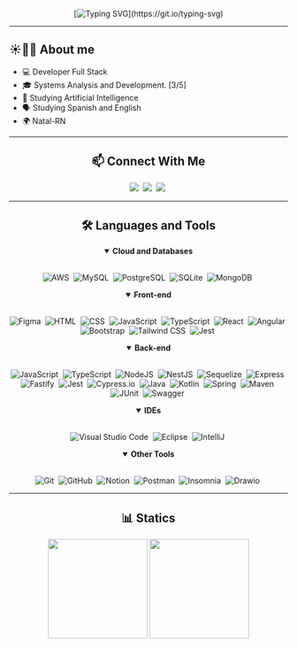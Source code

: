 <div align="center"> 

[![Typing SVG](https://readme-typing-svg.herokuapp.com?font=Fira+Code&duration=4000&pause=500&color=F7ECE8&background=FFFFFF00&center=true&multiline=true&width=450&height=60&lines=Hi%2C+My+Name+is+Rudson+Santana.+;Welcome+to+my+Github!)](https://git.io/typing-svg)
</div>

---

<h2>☀🌵🌊 About me</h2>

- 💻 Developer Full Stack
- 🎓 Systems Analysis and Development. [3/5]
- 🤖 Studying Artificial Intelligence
- 🗣️ Studying Spanish and English
- 🌍 Natal-RN

----

<div align="center">

<h2 align="center">📫 Connect With Me</h2>

<a href="https://www.linkedin.com/in/rudson-santana/"><img src="https://img.shields.io/badge/-LinkedIn-%230077B5?style=for-the-badge&logo=linkedin&logoColor=white" target="_blank"></a>&nbsp;
<a href="mailto:rudsonsanttana@gmail.com"><img src="https://img.shields.io/badge/-gmail-red?style=for-the-badge&logo=Gmail&logoColor=white"></a>&nbsp;
<a href="https://discord.com/channels/@me/1345104284475195494" target="_blank"><img src="https://img.shields.io/badge/Discord-7289DA?style=for-the-badge&logo=discord&logoColor=white"></a>&nbsp;

</div>

---

<div align = "center">

<h2 align="center">🛠️ Languages and Tools</h2>

<details open>
  <summary><b>Cloud and Databases</b></summary>
<br>

![AWS](https://img.shields.io/badge/AWS-232F3E?style=for-the-badge&logo=amazonwebservices&logoColor=white)&nbsp;
![MySQL](https://img.shields.io/badge/MySQL-4479A1?style=for-the-badge&logo=mysql&logoColor=white)&nbsp;
![PostgreSQL](https://img.shields.io/badge/postgresql-4169e1?style=for-the-badge&logo=postgresql&logoColor=white)&nbsp;
![SQLite](https://img.shields.io/badge/SQLite-003B57?style=for-the-badge&logo=SQLite&logoColor=white)&nbsp;
![MongoDB](https://img.shields.io/badge/-MongoDB-13aa52?style=for-the-badge&logo=mongodb&logoColor=white)&nbsp;
</details>

<details open>
  <summary><b>Front-end</b></summary>
<br>

![Figma](https://img.shields.io/badge/Figma-F24E1E?style=for-the-badge&logo=figma&logoColor=white)&nbsp;
![HTML](https://shields.io/badge/HTML-f06529?&style=for-the-badge&logo=html5&logoColor=white&labelColor=f06529)&nbsp;
![CSS](https://img.shields.io/badge/CSS-239120?&style=for-the-badge&logo=css3&logoColor=white)&nbsp;
![JavaScript](https://img.shields.io/badge/JavaScript-F7DF1E?style=for-the-badge&logo=Javascript&logoColor=black)&nbsp;
![TypeScript](https://img.shields.io/badge/TypeScript-3178C6?style=for-the-badge&logo=TypeScript&logoColor=white)&nbsp;
![React](https://shields.io/badge/react-black?logo=react&style=for-the-badge)&nbsp;
![Angular](https://img.shields.io/badge/Angular-DD0031?style=for-the-badge&logo=angular&logoColor=white)&nbsp;
![Bootstrap](https://img.shields.io/badge/Bootstrap-563D7C?style=for-the-badge&logo=bootstrap&logoColor=white)&nbsp;
![Tailwind CSS](https://img.shields.io/badge/Tailwind-38B2AC?style=for-the-badge&logo=tailwind-css&logoColor=white)&nbsp;
![Jest](https://img.shields.io/badge/Jest-C21325?style=for-the-badge&logo=jest&logoColor=white)&nbsp;
</details>

<details open>
  <summary><b>Back-end</b></summary>
<br>
  
![JavaScript](https://img.shields.io/badge/JavaScript-F7DF1E?style=for-the-badge&logo=Javascript&logoColor=black)&nbsp;
![TypeScript](https://img.shields.io/badge/TypeScript-3178C6?style=for-the-badge&logo=TypeScript&logoColor=white)&nbsp;
![NodeJS](https://img.shields.io/badge/node.js-6DA55F?style=for-the-badge&logo=node.js&logoColor=white)&nbsp;
![NestJS](https://img.shields.io/badge/nestjs-E0234E?style=for-the-badge&logo=nestjs&logoColor=white)&nbsp;
![Sequelize](https://img.shields.io/badge/Sequelize-52B0E7?style=for-the-badge&logo=Sequelize&logoColor=white)&nbsp;
![Express](https://img.shields.io/badge/Express%20js-000000?style=for-the-badge&logo=express&logoColor=white)&nbsp;
![Fastify](https://img.shields.io/badge/Fastify-000000?style=for-the-badge&logo=fastify&logoColor=white)&nbsp;
![Jest](https://img.shields.io/badge/Jest-C21325?style=for-the-badge&logo=jest&logoColor=white)&nbsp;
![Cypress.io](https://img.shields.io/badge/Cypress-69D3A7?style=for-the-badge&logo=cypress&logoColor=fff)&nbsp;
![Java](https://img.shields.io/badge/java-%23ED8B00.svg?style=for-the-badge&logo=openjdk&logoColor=white)&nbsp;
![Kotlin](https://img.shields.io/badge/Kotlin-7F52FF?style=for-the-badge&logo=Kotlin&logoColor=white)&nbsp;
![Spring](https://img.shields.io/badge/Spring-6DB33F?style=for-the-badge&logo=spring&logoColor=white)&nbsp;
![Maven](https://img.shields.io/badge/MAVEN-000000?style=for-the-badge&logo=apachemaven&logoColor=blue)&nbsp;
![JUnit](https://img.shields.io/badge/junit-%23E33332?style=for-the-badge&logo=junit5&logoColor=white)&nbsp;
![Swagger](https://img.shields.io/badge/Swagger-85EA2D?style=for-the-badge&logo=Swagger&logoColor=white)&nbsp;
</details>

<details open>
  <summary><b>IDEs</b></summary>
<br>

![Visual Studio Code](https://img.shields.io/badge/-VSCODE-007ACC?style=for-the-badge&&logo=visual-studio-code&logoColor=white)&nbsp;
![Eclipse](https://img.shields.io/badge/Eclipse%20IDE-2C2255?style=for-the-badge&logo=eclipseide&logoColor=white)&nbsp;
![IntelliJ](https://img.shields.io/badge/Intellij%20Idea-000?logo=intellij-idea&style=for-the-badge)&nbsp;
</details>

<details open>
  <summary><b>Other Tools</b></summary>
<br>

![Git](https://img.shields.io/badge/-git-red?style=for-the-badge&logo=Git&logoColor=white)&nbsp;
![GitHub](https://img.shields.io/badge/-GitHub-181717?style=for-the-badge&logo=github)&nbsp;
![Notion](https://img.shields.io/badge/Notion-000000?style=for-the-badge&logo=notion&logoColor=white)&nbsp;
![Postman](https://img.shields.io/badge/Postman-FF6C37?style=for-the-badge&logo=Postman&logoColor=white)&nbsp;
![Insomnia](https://img.shields.io/badge/Insomnia-4000BF?logo=insomnia&logoColor=white&style=for-the-badge)&nbsp;
![Drawio](https://img.shields.io/badge/Drawio-FF6C37?style=for-the-badge&logo=data%3Aimage%2Fpng%3Bbase64%2CiVBORw0KGgoAAAANSUhEUgAAANIAAADSCAMAAAAIR25wAAAAyVBMVEXwhwXgbQz%2F%2F%2F%2F2iwXwkBfmcAzhdxzfZwXrpHbwhADwhgP98OXymDjfagjhcyDwhQz%2B9vHnj0z4yJv51Lf67u323NTjgkPtq4P2uIL0zrjgbhnvgQDpewj%2FkgX%2B%2Bvn549j837r%2F2q73nC75lBf%2Bt171rFTndgn%2B6MzwiR7us5HjgDv4zarznkvmjVP66eHiejD0qF%2F21cTxv6Hzdg3qiTL64tDxjij0u4322Mrym0L2sm74zq3wpmTxwqjol2L2t33pnGnrpXv63MRRUTQnAAAIIklEQVR4nO2df1PaTBDHA4hnIiFp6wNCBFQUgQooVsS24o%2F3%2F6KegHYmF8nd3u0iF%2Ba%2BM%2B0%2FxXgfNtns7u1eneJKp2fn3b1cq3t%2BdvrO4iz%2FurootUq5V6t0cfWBFF50WyVnB1RqdS%2FCFdLlbgAtVWpdLpGuSjtDFDOVrmKky9a210Gp2EzOadfb9jIo5XVPnbOdMlJspjPnfIeepKVK5%2FGfbS%2BCVqU9Z88imS6LlAdZpDzIIuVBFikPskh5kEWCyXMV5FEnoBtAct1gVgHrVz%2BmIv395Ehe1L%2F5eX8I1vjHcSVwKVdAjeQGN2%2FtopoOH2YR4RKIkdzgQRVoqbdHQiZaJDf4rgEUq%2FOtR7YIUiQvetYjKhbnkxOqVZAiuY%2BHukjFaYHq3qNE8nRvu6XCGiNiokRyK2N9pOKAlQOSZVAiRb8RRMV51adhIkRC3XfF4njICiRMhEhu8AeDFH5jhUKPgIkU6QcaicJOpiH5eDuZhkRw75mHhLaTeUhoO5mIVOihckIjkXB2MhPJx9jJTKTYTruHhLCTqUgIJmOR9P2ewUi6z5PJSIUTLTsZjaR375mNVNApGxmOpMNkOpLG82Q8krqdzEdSZsoBkipTHpAUmXKBpMaUDyQlppwgqTDlBUmBKTdIcKb8IIGZcoQEZcoTEnDrk3R%2FadNIMCZSK%2F1EIdXkSCAmUis9YJA6EwAShIl0r%2FZGpzPlnxpNH4AEYCLdUZ%2FdI5BeIUaCbBOStnJEx%2FpEnQnISAAm2u6U2VyXqP0CMxKAibYtKrrW7biZwp6kpWTbhLRIXvRXj%2BmpCiaSMhH343nRtYaLCAcqRAXJlhp5I2g0O75X8%2BVHjZEPfpAATPTtum40%2B83dffNGWmHiX9uDYVMVSMy0gQ5kL3pOmul%2B0kxrkCR%2BYmo33bsE20%2BbaKrmGg1j75xeMpt0kh9YaBipINgCoEfy%2BOh1XZzDXpJmnFe1mDLttIE%2BcS7SC0dr1us3G0nqup6ZsuxEjuT235LLHax9UNgo6SGWnXg68tdvE9I7ca4JOStj8KfJT019HQ9RyLATNVLE97ceZHz%2FbJj82Nq7E6K1dqKOHvhm0NvMqIC9wj4n0xomYqToOvmQhNn%2B2a%2FeQqypw0Q8oNDnKirTZvZS2CLpGGFZOoyJOLn4nVznWFQg8ZtPnGfURvrkI4hTQC4MF79vWC0ZZEBKXllKbeeSIvElorkk9WZcqAespgCYSCtEnG%2BQxm7%2BJJnWK2Tqa5g2hJRqfX%2BSfu3pUE%2FfTBwTIRIf3B3Ji6fpUA%2BBlGSiQ0r5BogLY6OjpIPUDPXSTGRIHl%2FEg71ofM5DKFSJRExkSFGFS%2Fxg4YDPJYOCYEOFiQoJkPitEztI%2FpR%2BqJdkokKKbrjgDhpap0I9YF1czESElEr84AkQnwx2UB7ig4kGKTV9quK7WCoZRCGtmGiQ3IpCcJdCokkG%2FykgQgInfmuZ6pxfwXmIpZ1IkBSDO15%2BlSzUWymiQPJUgztefDJ4D906y2YiQFJI%2FNYpnQxikcp9NJJGcMeL1ZKhHiDelSDto5EiLvED77kmmfi6v6Bi8TVIn6r66ovwSer%2BZEiuXnDHix2QJYMESICqvlxEdX8apHRVX3MxNHV%2FGqR0VV%2F3lkmHeohbD4nkVpIPNiI5IAz1cEjp4A6RaVPV%2FbFIqao%2B5rslq%2FuDkDJPHYtSVX22kvL36%2Furn%2BOTwQnLkuz6ciQvCmY3z8fr9PyTc%2BDT13q9%2FjKqMrVInDWHi4P4J%2BvcY9mor9XrotaUQEmR3ODxe0el3SSc1ycKlmLNRWP8fn3Qb2mHty%2FiLXgZktt%2FCOW%2FJ6XOC9hPsOGTeqvlrfChlSC5M62u4vYAWvSqdeRX%2B6yxKAwUI6V29RQ0AL0sNYnEVUwhEqKnGBSRpxy3igQxkxDJvVZ%2Fjv4JEhvxr1c1ZWdVIiQPdVaSPDji0yRFZb%2FXRUhuRf9sOEhMw9dRVJVZoxAh4Y4dGw9lSHzXjaoyvzIBkneCGjiQRnypvE9VmTtYIiTcSWry7eeqdlf5UpmVpM0hSYNpv%2FqfRbJIFskiWSSLZJEskkWySBbJIlkki2SRLJJFskgWySJZJItkkSzS1yAZuRkT7dyWGfKMLsDG5kB%2BlWxljjKIt58x%2F%2BuVvHF3C9vPuIdJ3lHnTxDHmmUfpydu5XjUb%2BWAdEbzY3Nqyh7pFzfc6B%2BlBhpVRDgIwTyarC1Ksz%2BlDWv1ZkPN%2FpRDgTuVNa%2FtP8mv%2F1lhHdi85te03k1j0QtC1mIY7b%2Bqu735Atw2ySZT5ee13RAOz0gbQaNybTAP4d62fXh7oHJWkt8cTTsKVO1xYyE%2BBEzeruuWWbX2cgDVolZV7EFm%2FmQEv%2F5oiG7XdZyg%2FNH1DJP6bIHS5eXXh%2FSJBz3sLNuXCtTNH%2FS2vUwVwQYUgvK216kg4MxFnpigYyQ5YgJPxuSHCT7sE2x7qVApzC9FObGTykhWTuykNGWWDya1wblc%2BAjFWcA82El1vDHa9oLlUp7YNJ9JfQjV%2BHtPY67WdDvpjAobbiet6eeTba9aKL2BbqOZNGfUTWbSHbs3%2BHnSPknAXDvpH45gLBPivAdTmTBHWBjKhDqVw0wm3EEjRjIhT7gxkSlGcjDnEBnIFCOdow7AMo%2Bp%2FMs5a2GQzGO6%2B%2BOcdrX%2BU3ljmXo%2FnOIlzkyGMd39LTrFqxLqafKMYiqX72Ok2EzIsxnNYSrHRloihRddJJQpTHe95fHSznLr%2Feqi1CphdFI2QHflv6tGK%2Be9n%2BD07Ly7h1B%2Ff%2Bv69efj1KT%2FAcEKS9LyOMMyAAAAAElFTkSuQmCC)&nbsp;
</details>

---

<div align="center"> 

<h2 align="center">📊 Statics</h2>

<!-- ![WakaTime Stats](https://github-readme-stats.vercel.app/api/wakatime?username=rudsonsantana&theme=radical)&nbsp; -->
<img height="180em" src="https://github-readme-stats.vercel.app/api?username=rudsonsantana&show_icons=true&theme=radical"/>
<img height="180em" src="https://github-readme-stats.vercel.app/api/top-langs/?username=rudsonsantana&layout=compact&langs_count=8&theme=radical"/><br>
</div>
<!-- ![Snake animation](https://github.com/RudsonSantana/RudsonSantana/blob/output/github-contribution-grid-snake.svg) -->

